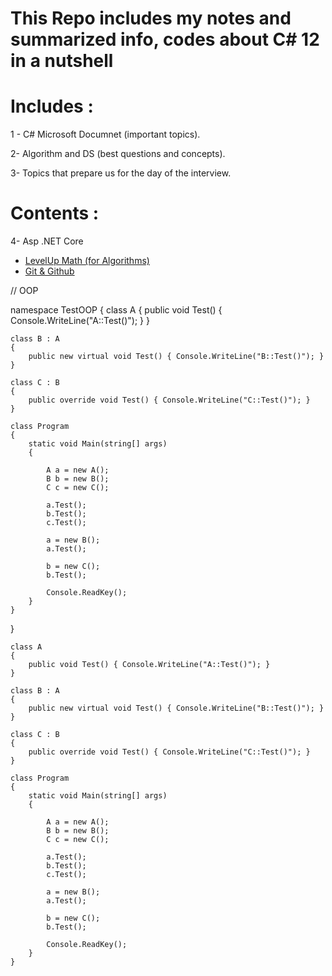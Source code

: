 
# This Repo includes my notes and summarized info, codes about C# 12 in a nutshell 
# Includes  : 

1 - C# Microsoft Documnet (important topics).

2- Algorithm and DS (best questions and concepts).

3- Topics that prepare us for the day of the interview.
# Contents : 

4- Asp .NET Core

<ul>
<li><a href="https://github.com/yasaminashoori/My-Resources/blob/master/LevelUp-Math/Math.md">LevelUp Math (for Algorithms)</a></li>
<li><a href="https://github.com/yasaminashoori/Good-Stuffs/blob/master/Git-Github/git.md">Git & Github</a></li>
</ul>




// OOP 
 
namespace TestOOP
{
    class A
    {
        public void Test() { Console.WriteLine("A::Test()"); }
    }

    class B : A
    {
        public new virtual void Test() { Console.WriteLine("B::Test()"); }
    }

    class C : B
    {
        public override void Test() { Console.WriteLine("C::Test()"); }
    }

    class Program
    {
        static void Main(string[] args)
        {

            A a = new A();
            B b = new B();
            C c = new C();

            a.Test();
            b.Test();
            c.Test();

            a = new B();
            a.Test();

            b = new C();
            b.Test();

            Console.ReadKey();
        }
    }
}
  

    class A
    {
        public void Test() { Console.WriteLine("A::Test()"); }
    }

    class B : A
    {
        public new virtual void Test() { Console.WriteLine("B::Test()"); }
    }

    class C : B
    {
        public override void Test() { Console.WriteLine("C::Test()"); }
    }

    class Program
    {
        static void Main(string[] args)
        {

            A a = new A();
            B b = new B();
            C c = new C();

            a.Test();
            b.Test();
            c.Test();

            a = new B();
            a.Test();

            b = new C();
            b.Test();

            Console.ReadKey();
        }
    }

